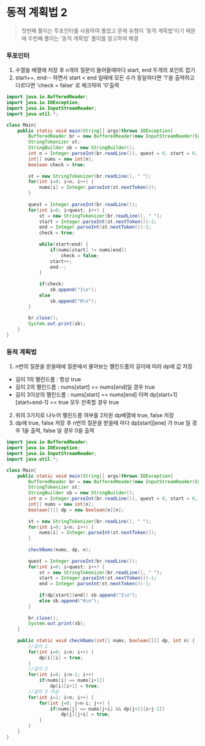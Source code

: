 # 동적 계획법 2
> 첫번째 풀이는 투포인터를 사용하여 풀었고 문제 유형이 '동적 계획법'이기 때문에 두번째 풀이는 '동적 계획법' 풀이를 참고하여 해결

### 투포인터
1. 수열을 배열에 저장 후 n개의 질문이 들어올때마다 start, end 두개의 포인트 잡기
2. start++, end-- 하면서 start < end 일때에 모든 수가 동일하다면 '1'을 출력하고 다르다면 'check = false' 로 체크하여 '0'출력


```java
import java.io.BufferedReader;
import java.io.IOException;
import java.io.InputStreamReader;
import java.util.*;

class Main{	
	public static void main(String[] args)throws IOException{
		BufferedReader br = new BufferedReader(new InputStreamReader(System.in));
		StringTokenizer st;
		StringBuilder sb = new StringBuilder();
		int n = Integer.parseInt(br.readLine()), quest = 0, start = 0, end = 0;
		int[] nums = new int[n];
		boolean check = true;
		
		st = new StringTokenizer(br.readLine(), " ");
		for(int i=0; i<n; i++) {
			nums[i] = Integer.parseInt(st.nextToken());
		}
		
		quest = Integer.parseInt(br.readLine());
		for(int i=0; i<quest; i++) {
			st = new StringTokenizer(br.readLine(), " ");
			start = Integer.parseInt(st.nextToken())-1;
			end = Integer.parseInt(st.nextToken())-1;
			check = true;
			
			while(start<end) {
				if(nums[start] != nums[end])
					check = false;
				start++;
				end--;
			}
			
			if(check)
				sb.append("1\n");
			else
				sb.append("0\n");
		}
		
		br.close();
		System.out.print(sb);
	}
}
```
### 동적 계획법
1. n번의 질문을 받을때에 질문에서 물어보는 팰린드롬의 길이에 따라 dp에 값 저장
  - 길이 1의 팰린드롬 : 항상 true
  - 길이 2의 팰린드롬 : nums[start] == nums[end]일 경우 true
  - 길이 3이상의 팰린드롬 : nums[start] == nums[end] 이며 dp[start+1][start+end-1] == true 모두 만족할 경우 true
2. 위의 3가지로 나누어 팰린드롬 여부를 2차원 dp배열에 true, false 저장
3. dp에 true, false 저장 후 n번의 질문을 받을때 마다 dp[start][ene] 가 true 일 경우 1을 출력, false 일 경우 0을 출력


```java
import java.io.BufferedReader;
import java.io.IOException;
import java.io.InputStreamReader;
import java.util.*;

class Main{	
	public static void main(String[] args)throws IOException{
		BufferedReader br = new BufferedReader(new InputStreamReader(System.in));
		StringTokenizer st;
		StringBuilder sb = new StringBuilder();
		int n = Integer.parseInt(br.readLine()), quest = 0, start = 0, end = 0;
		int[] nums = new int[n];
		boolean[][] dp = new boolean[n][n];
		
		st = new StringTokenizer(br.readLine(), " ");
		for(int i=0; i<n; i++) {
			nums[i] = Integer.parseInt(st.nextToken());
		}
		
		checkNums(nums, dp, n);
		
		quest = Integer.parseInt(br.readLine());
		for(int i=0; i<quest; i++) {
			st = new StringTokenizer(br.readLine(), " ");
			start = Integer.parseInt(st.nextToken())-1;
			end = Integer.parseInt(st.nextToken())-1;
			
			if(dp[start][end]) sb.append("1\n");
            else sb.append("0\n");
		}
		
		br.close();
		System.out.print(sb);
	}
	
	public static void checkNums(int[] nums, boolean[][] dp, int n) {
		//길이 1
		for(int i=0; i<n; i++) {
			dp[i][i] = true;
		}
		//길이 2
		for(int i=0; i<n-1; i++)
			if(nums[i] == nums[i+1])
				dp[i][i+1] = true;
		//길이 3 이상
		for(int i=2; i<n; i++) {
			for(int j=0; j<n-i; j++) {
				if(nums[j] == nums[j+i] && dp[j+1][i+j-1])
					dp[j][j+i] = true;
			}
		}
	}
}
```
